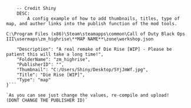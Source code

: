 ```
    -- Credit Shiny
    DESC:
        A config example of how to add thumbnails, titles, type of map, and auther links into the publish function of the mod tools.
```

`C:\Program Files (x86)\Steam\steamapps\common\Call of Duty Black Ops III\usermaps\zm_highrise\**MAP NAME**\zone\workshop.json`

```{
    "Description": "A real remake of Die Rise [WIP] - Please be patient this will take a long time!",
    "FolderName": "zm_highrise",
    "PublisherID": "",
    "Thumbnail": "C:/Users/Shiny/Desktop/5YjJmWf.jpg",
    "Title": "Die Rise [WIP]",
    "Type": "map"
}```

`As you can see just change the values, re-compile and upload!
(DONT CHANGE THE PUBLISHER ID)`
